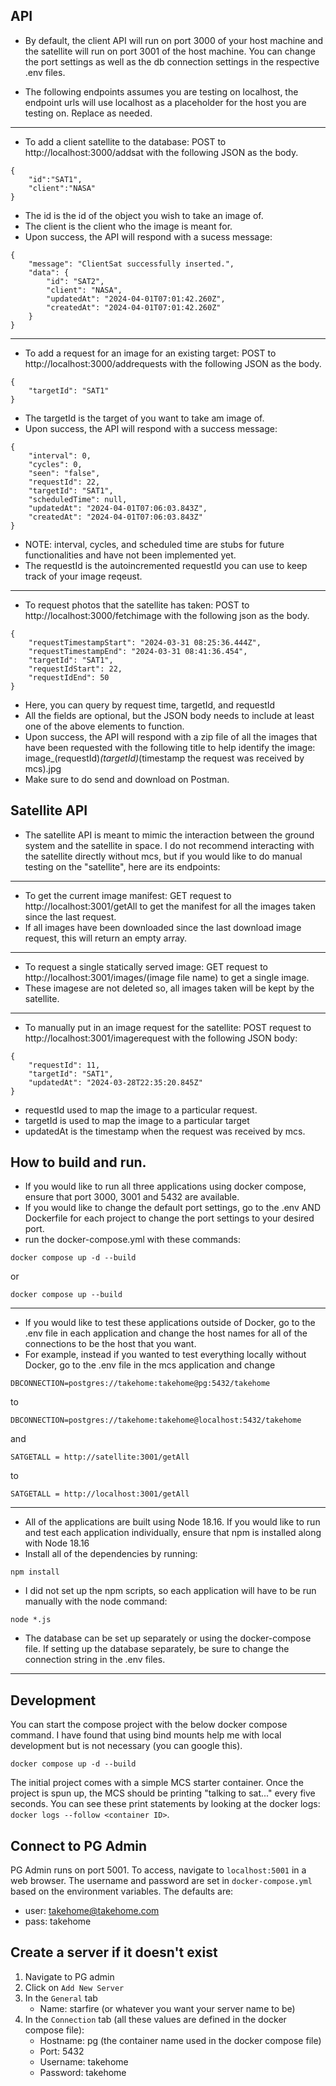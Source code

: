 ## API 
- By default, the client API will run on port 3000 of your host machine and the satellite will run on port 3001 of the host machine. You can change the port settings as well as the db connection settings in the respective .env files.

- The following endpoints assumes you are testing on localhost, the endpoint urls will use localhost as a placeholder for the host you are testing on. Replace as needed.
________
- To add a client satellite to the database:
    POST to http://localhost:3000/addsat with the following JSON as the body.
```
{
    "id":"SAT1",
    "client":"NASA"
}
```
- The id is the id of the object you wish to take an image of.
- The client is the client who the image is meant for.
- Upon success, the API will respond with a sucess message:
```
{
    "message": "ClientSat successfully inserted.",
    "data": {
        "id": "SAT2",
        "client": "NASA",
        "updatedAt": "2024-04-01T07:01:42.260Z",
        "createdAt": "2024-04-01T07:01:42.260Z"
    }
}
```
________
- To add a request for an image for an existing target:
    POST to http://localhost:3000/addrequests with the following JSON as the body.
```
{
    "targetId": "SAT1"
}
```
- The targetId is the target of you want to take am image of.
- Upon success, the API will respond with a success message:
```
{
    "interval": 0,
    "cycles": 0,
    "seen": "false",
    "requestId": 22,
    "targetId": "SAT1",
    "scheduledTime": null,
    "updatedAt": "2024-04-01T07:06:03.843Z",
    "createdAt": "2024-04-01T07:06:03.843Z"
}
```
- NOTE: interval, cycles, and scheduled time are stubs for future functionalities and have not been implemented yet.
- The requestId is the autoincremented requestId you can use to keep track of your image reqeust.
________
- To request photos that the satellite has taken:
    POST to http://localhost:3000/fetchimage with the following json as the body.
```
{
    "requestTimestampStart": "2024-03-31 08:25:36.444Z",
    "requestTimestampEnd": "2024-03-31 08:41:36.454",
    "targetId": "SAT1",
    "requestIdStart": 22,
    "requestIdEnd": 50
} 
```
- Here, you can query by request time, targetId, and requestId
- All the fields are optional, but the JSON body needs to include at least one of the above elements to function.
- Upon success, the API will respond with a zip file of all the images that have been requested with the following title to help identify the image: image_(requestId)_(targetId)_(timestamp the request was received by mcs).jpg
- Make sure to do send and download on Postman.

## Satellite API
- The satellite API is meant to mimic the interaction between the ground system and the satellite in space. I do not recommend interacting with the satellite directly without mcs, but if you would like to do manual testing on the "satellite", here are its endpoints:
________
- To get the current image manifest:
    GET request to http://localhost:3001/getAll to get the manifest for all the images taken since the last request.
- If all images have been downloaded since the last download image request, this will return an empty array.

________
- To request a single statically served image:
    GET request to http://localhost:3001/images/(image file name) to get a single image.
- These imagese are not deleted so, all images taken will be kept by the satellite.

________
- To manually put in an image request for the satellite:
    POST request to http://localhost:3001/imagerequest with the following JSON body:
```
{
    "requestId": 11,
    "targetId": "SAT1",
    "updatedAt": "2024-03-28T22:35:20.845Z"
}
```
- requestId used to map the image to a particular request.
- targetId is used to map the image to a particular target
- updatedAt is the timestamp when the request was received by mcs.

## How to build and run.
- If you would like to run all three applications using docker compose, ensure that port 3000, 3001 and 5432 are available.
- If you would like to change the default port settings, go to the .env AND Dockerfile for each project to change the port settings to your desired port.
- run the docker-compose.yml with these commands:
```
docker compose up -d --build
```
or 
```
docker compose up --build
```
________

- If you would like to test these applications outside of Docker, go to the .env file in each application and change the host names for all of the connections to be the host that you want.
- For example, instead if you wanted to test everything locally without Docker, go to the .env file in the mcs application and change
```
DBCONNECTION=postgres://takehome:takehome@pg:5432/takehome
```
to 
```
DBCONNECTION=postgres://takehome:takehome@localhost:5432/takehome
```
and 
```
SATGETALL = http://satellite:3001/getAll
```
to 
```
SATGETALL = http://localhost:3001/getAll
```
________

- All of the applications are built using Node 18.16. If you would like to run and test each application individually, ensure that npm is installed along with Node 18.16
- Install all of the dependencies by running:
```
npm install
```
- I did not set up the npm scripts, so each application will have to be run manually with the node command:
```
node *.js
```
- The database can be set up separately or using the docker-compose file. If setting up the database separately, be sure to change the connection string in the .env files. 
________


## Development
You can start the compose project with the below docker compose command. I have found that using bind mounts help me with local development but is not necessary (you can google this).
```
docker compose up -d --build
```
The initial project comes with a simple MCS starter container. Once the project is spun up, the MCS should be printing "talking to sat..." every five seconds. You can see these print statements by looking at the docker logs: `docker logs --follow <container ID>`.

## Connect to PG Admin
PG Admin runs on port 5001. To access, navigate to `localhost:5001` in a web browser. The username and password are set in `docker-compose.yml` based on the environment variables. The defaults are:
 - user: takehome@takehome.com
 - pass: takehome

## Create a server if it doesn't exist
1. Navigate to PG admin
1. Click on `Add New Server`
1. In the `General` tab
    - Name: starfire (or whatever you want your server name to be)
1. In the `Connection` tab (all these values are defined in the docker compose file):
    - Hostname: pg (the container name used in the docker compose file)
    - Port: 5432
    - Username: takehome 
    - Password: takehome